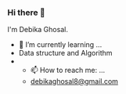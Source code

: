 ### Hi there 👋
I'm Debika Ghosal.
- 🌱 I’m currently learning ...
- Data structure and Algorithm
- - 📫 How to reach me: ...
  - debikaghosal8@gmail.com

<!--
**Debika3110/Debika3110** is a ✨ _special_ ✨ repository because its `README.md` (this file) appears on your GitHub profile.

Here are some ideas to get you started:

- 🔭 I’m currently working on ...
- 🌱 I’m currently learning ...
- 👯 I’m looking to collaborate on ...
- 🤔 I’m looking for help with ...
- 💬 Ask me about ...
- 📫 How to reach me: ...
- 😄 Pronouns: ...
- ⚡ Fun fact: ...
-->
